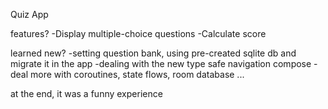 Quiz App

features?
-Display multiple-choice questions
-Calculate score

learned new?
-setting question bank, using pre-created sqlite db and migrate it in the app
-dealing with the new type safe navigation compose
-deal more with coroutines, state flows, room database ...

at the end, it was a funny experience
